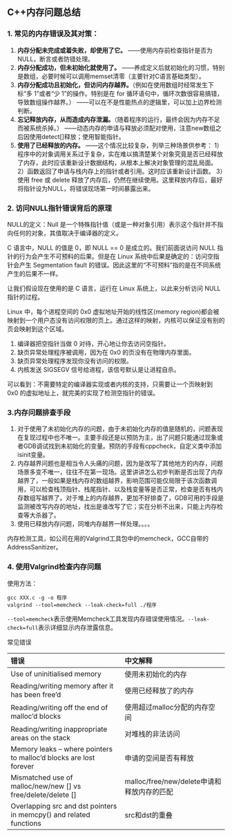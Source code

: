 ## C++内存问题总结

### 1. 常见的内存错误及其对策：

1. **内存分配未完成或着失败，却使用了它。**
    ——使用内存前检查指针是否为NULL，断言或者防错处理。
2. **内存分配成功，但未初始化就使用了。**
    ——养成定义后就初始化的习惯，特别是数组，必要时候可以调用memset清零（主要针对C语言基础类型）。
3. **内存分配成功且初始化，但访问内存越界。**（例如在使用数组时经常发生下标“多 1”或者“少 1”的操作。特别是在 for 循环语句中，循环次数很容易搞错，导致数组操作越界。）
    ——可以在不是性能热点的逻辑里，可以加上边界检测判断。
4. **忘记释放内存，从而造成内存泄漏。**（随着程序的运行，最终会因为内存不足而被系统杀掉。）
    ——动态内存的申请与释放必须配对使用，注意new数组之后因使用detect[]释放；使用智能指针。
5. **使用了已经释放的内存。**
    ——这个情况比较复杂，列举三种场景供参考：
    1）程序中的对象调用关系过于复杂，实在难以搞清楚某个对象究竟是否已经释放了内存，此时应该重新设计数据结构，从根本上解决对象管理的混乱局面。
    2）函数返回了申请与栈内存上的指针或者引用。这时应该重新设计函数。
    3）使用 free 或 delete 释放了内存后，仍然在继续使用。这里释放内存后，最好将指针设为NULL，将错误现场第一时间暴露出来。



### 2. 访问NULL指针错误背后的原理

NULL的定义：Null 是一个特殊指针值（或是一种对象引用）表示这个指针并不指向任何的对象，其值取决于编译器的定义。

C 语言中，NULL 的值是 0，即 NULL == 0 是成立的。我们前面说访问 NULL 指针的行为会产生不可预料的后果。但是在 Linux 系统中后果是确定的：访问空指针会产生 Segmentation fault 的错误。因此这里的“不可预料”指的是在不同系统产生的后果不一样。

让我们假设现在使用的是 C 语言，运行在 Linux 系统上，以此来分析访问 NULL 指针的过程。

Linux 中，每个进程空间的 0x0 虚拟地址开始的线性区(memory region)都会被映射到一个用户态没有访问权限的页上。通过这样的映射，内核可以保证没有别的页会映射到这个区域。

1. 编译器把空指针当做 0 对待，开心地让你去访问空指针。
2. 缺页异常处理程序被调用，因为在 0x0 的页没有在物理内存里面。
3. 缺页异常处理程序发现你没有访问的权限。
4. 内核发送 SIGSEGV 信号给进程，该信号默认是让进程自杀。

可以看到：不需要特定的编译器实现或者内核的支持，只需要让一个页映射到 0x0 的虚拟地址上，就完美的实现了检测空指针的错误。



### 3.内存问题排查手段

1. 对于使用了未初始化内存的问题，由于未初始化内存的值是随机的，问题表现在复现过程中也不唯一。主要手段还是以预防为主，出了问题只能通过现象或者GDB调试找到未初始化的变量。预防的手段有cppcheck，自定义类中添加isinit变量。
2. 内存越界问题也是相当令人头痛的问题，因为是改写了其他地方的内存，问题场景多变不唯一，往往不在第一现场。这里讲讲怎么初步判断是否出现了内存越界了，一般如果是栈内存的数组越界，影响范围可能仅局限于该次函数调用，可以检查栈顶指针、栈尾指针、以及栈变量等是否正常，检查是否有栈内存数组写越界了。对于堆上的内存越界，更加不好排查了，GDB可用的手段是监测被改写内存的地址，找出是谁改写了它；实在分析不出来，只能上内存检查等大杀器了。
3. 使用已释放内存问题，同堆内存越界一样处理。。。。

内存检测工具，如公司在用的Valgrind工具包中的memcheck，GCC自带的AddressSanitizer。



### 4. 使用Valgrind检查内存问题

使用方法：

```
gcc XXX.c -g -o 程序
valgrind --tool=memcheck --leak-check=full ./程序
```

`--tool=memcheck`表示使用Memcheck工具发现内存错误使用情况。`--leak-check=full`表示详细显示内存泄露信息。

常见错误

| 错误                                                         | 中文解释                                   |
| :----------------------------------------------------------- | :----------------------------------------- |
| Use of uninitialised memory                                  | 使用未初始化的内存                         |
| Reading/writing memory after it has been free’d              | 使用已经释放了的内存                       |
| Reading/writing off the end of malloc’d blocks               | 使用超过malloc分配的内存空间               |
| Reading/writing inappropriate areas on the stack             | 对堆栈的非法访问                           |
| Memory leaks – where pointers to malloc’d blocks are lost forever | 申请的空间是否有释放                       |
| Mismatched use of malloc/new/new [] vs free/delete/delete [] | malloc/free/new/delete申请和释放内存的匹配 |
| Overlapping src and dst pointers in memcpy() and related functions | src和dst的重叠                             |

